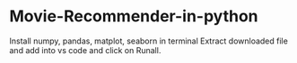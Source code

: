 # Movie-Recommender-in-python
Install numpy, pandas, matplot, seaborn in terminal
Extract downloaded file and add into vs code and click on Runall.
